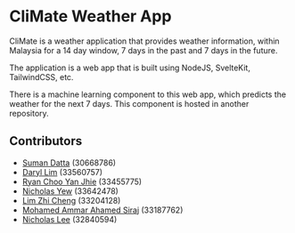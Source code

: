 # CliMate Weather App

CliMate is a weather application that provides weather information, within Malaysia for a 14 day window, 7 days in the past and 7 days in the future.

The application is a web app that is built using NodeJS, SvelteKit, TailwindCSS, etc.

There is a machine learning component to this web app, which predicts the weather for the next 7 days. This component is hosted in another repository.

## Contributors

- [Suman Datta](mailto:sdat0004@student.monash.edu) (30668786)
- [Daryl Lim](dlim0036@student.monash.edu) (33560757)
- [Ryan Choo Yan Jhie](rcho0046@student.monash.edu) (33455775)
- [Nicholas Yew](nyew0001@student.monash.edu) (33642478)
- [Lim Zhi Cheng](zlim0052@student.monash.edu) (33204128)
- [Mohamed Ammar Ahamed Siraj](amoh0157@student.monash.edu) (33187762)
- [Nicholas Lee](nlee0060@student.monash.edu) (32840594)
